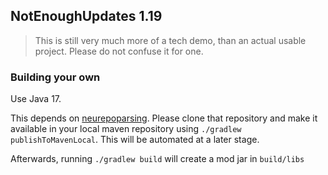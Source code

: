 ## NotEnoughUpdates 1.19

> This is still very much more of a tech demo, than an actual usable project. Please do not confuse it for one.

### Building your own 

Use Java 17.

This depends on [neurepoparsing](https://git.nea.moe/nea/neurepoparsing/). Please clone that repository and make it available in your local maven repository using `./gradlew publishToMavenLocal`. This will be automated at a later stage. 


Afterwards, running `./gradlew build` will create a mod jar in `build/libs`


